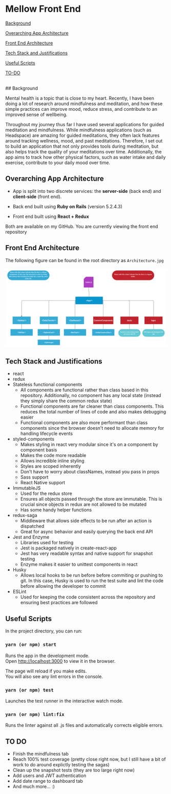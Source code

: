 # Mellow Front End

[Background](#background)

[Overarching App Architecture](#overarching-app-architecture)

[Front End Architecture](#front-end-architecture)

[Tech Stack and Justifications](#tech-stack-and-justifications)

[Useful Scripts](#useful-scripts)

[TO-DO](#TO-DO)

<br/>
## Background

Mental health is a topic that is close to my heart. Recently, I have been doing a lot of research around mindfulness and meditation, and how these simple practices can improve mood, reduce stress, and contribute to an improved sense of wellbeing. 

Throughout my journey thus far I have used several applications for guided meditation and mindfulness. While mindfulness applications (such as Headspace) are amazing for guided meditations, they often lack features around tracking wellness, mood, and past meditations. Therefore, I set out to build an application that not only provides tools during meditation, but also helps track the quality of your meditations over time. Additionally, the app aims to track how other physical factors, such as water intake and daily exercise, contribute to your daily mood over time.

## Overarching App Architecture

- App is split into two discrete services: the **server-side** (back end) and **client-side** (front end). 

- Back end built using **Ruby on Rails** (version 5.2.4.3)
- Front end built using **React + Redux**

Both are available on my GitHub. You are currently viewing the front end repository


## Front End Architecture
The following figure can be found in the root directory as `Architecture.jpg`
<br/>
<br/>
![architecture.jpg](https://github.com/brandonfonseca/mellow_FE/blob/master/Architecture.jpg?raw=true)

## Tech Stack and Justifications

- react
- redux
- Stateless functional components
    - All components are functional rather than class based in this repository. Additionally, no component has any local state (instead they simply share the common redux state)
    - Functional components are far cleaner than class components. This reduces the total number of lines of code and also makes debugging easier
    - Functional components are also more performant than class components since the browser doesn't need to allocate memory for handling lifecycle events
- styled-components
    - Makes styling in react very modular since it's on a component by component basis
    - Makes the code more readable
    - Allows incredible inline styling
    - Styles are scoped inherently
    - Don't have to worry about classNames, instead you pass in props
    - Sass support
    - React Native support
- ImmutableJS
    - Used for the redux store
    - Ensures all objects passed through the store are immutable. This is crucial since objects in redux are not allowed to be mutated
    - Has some handy helper functions
- redux-saga
    - Middleware that allows side effects to be run after an action is dispatched
    - Great for async behavior and easily querying the back end API
- Jest and Enzyme
    - Libraries used for testing
    - Jest is packaged natively in create-react-app
    - Jest has very readable syntax and native support for snapshot testing
    - Enzyme makes it easier to unittest components in react
- Husky
    - Allows local hooks to be run before before commiting or pushing to git. In this case, Husky is used to run the test suite and lint the code before allowing the developer to commit 
- ESLint
    - Used for keeping the code consistent across the repository and ensuring best practices are followed



## Useful Scripts

In the project directory, you can run:

### `yarn (or npm) start`

Runs the app in the development mode.<br />
Open [http://localhost:3000](http://localhost:3000) to view it in the browser.

The page will reload if you make edits.<br />
You will also see any lint errors in the console.

### `yarn (or npm) test`

Launches the test runner in the interactive watch mode.<br />

### `yarn (or npm) lint:fix`

Runs the linter against all .js files and automatically corrects eligible errors.<br />

## TO DO

- Finish the mindfulness tab
- Reach 100% test coverage (pretty close right now, but I still have a bit of work to do around explictly testing the sagas)
- Clean up the snapshot tests (they are too large right now)
- Add users and JWT authentication
- Add date range to dashboard tab
- And much more... :)







